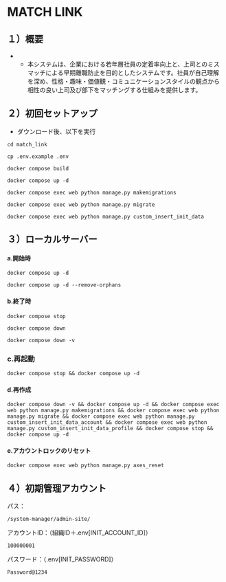 # MATCH LINK

## １）概要

- - 本システムは、企業における若年層社員の定着率向上と、上司とのミスマッチによる早期離職防止を目的としたシステムです。社員が自己理解を深め、性格・趣味・価値観・コミュニケーションスタイルの観点から相性の良い上司及び部下をマッチングする仕組みを提供します。

## ２）初回セットアップ

- ダウンロード後、以下を実行

```
cd match_link
```

```
cp .env.example .env
```

```
docker compose build
```

```
docker compose up -d
```

```
docker compose exec web python manage.py makemigrations
```

```
docker compose exec web python manage.py migrate
```

```
docker compose exec web python manage.py custom_insert_init_data
```

## ３）ローカルサーバー

#### a.開始時

```
docker compose up -d
```

```
docker compose up -d --remove-orphans 
```

#### b.終了時

```
docker compose stop
```

```
docker compose down
```

```
docker compose down -v
```
### c.再起動
```
docker compose stop && docker compose up -d
```

#### d.再作成
```
docker compose down -v && docker compose up -d && docker compose exec web python manage.py makemigrations && docker compose exec web python manage.py migrate && docker compose exec web python manage.py custom_insert_init_data_account && docker compose exec web python manage.py custom_insert_init_data_profile && docker compose stop && docker compose up -d
```

#### e.アカウントロックのリセット
```
docker compose exec web python manage.py axes_reset 
```


## ４）初期管理アカウント

パス：

```
/system-manager/admin-site/
```

アカウントID：（組織ID＋.env[INIT_ACCOUNT_ID]）

```
100000001
```

パスワード：（.env[INIT_PASSWORD]）

```
Password@1234
```
